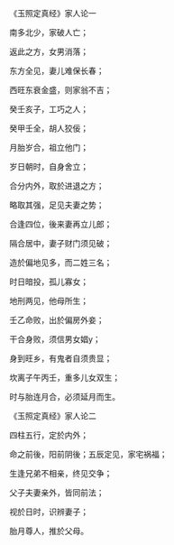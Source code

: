 《玉照定真经》家人论一

南多北少，家破人亡；

返此之方，女男消落；

东方全见，妻儿难保长春；

西旺东衰金盛，则家翁不吉；

癸壬亥子，工巧之人；

癸甲壬全，胡人狡佞；

月胎岁合，祖立他门；

岁日朝时，自身舍立；

合分内外，取於进退之方；

略取其强，足见夫妻之势；

合逢四位，後来妻再立儿郎；

隔合居中，妻子财门须见破；

造於偏地见多，而二姓三名；

时日暗投，孤儿寡女；

地刑两见，他母所生；

壬乙命败，出於偏房外妾；

干合身败，须信男女娼y；

身到旺乡，有鬼者自须贵显；

坎离子午丙壬，重多儿女双生；

时与胎连月合，必须延月而生。

《玉照定真经》家人论二

四柱五行，定於内外；

命之前後，阳前阴後；五辰定见，家宅祸福；

生逢兄弟不相亲，终见交争；

父子夫妻亲外，皆同前法；

视於日时，识辨妻子；

胎月尊人，推於父母。

